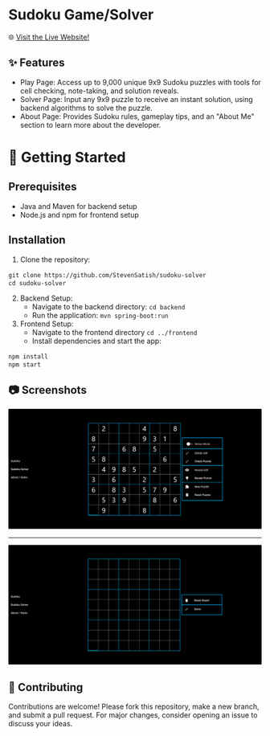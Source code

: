 # Sudoku Game/Solver
🌐 [Visit the Live Website!](https://master.di6ym6l9re7e7.amplifyapp.com)
## ✨ Features
- Play Page: Access up to 9,000 unique 9x9 Sudoku puzzles with tools for cell checking, note-taking, and solution reveals.
- Solver Page: Input any 9x9 puzzle to receive an instant solution, using backend algorithms to solve the puzzle.
- About Page: Provides Sudoku rules, gameplay tips, and an "About Me" section to learn more about the developer.
# 🚀 Getting Started
## Prerequisites
- Java and Maven for backend setup
- Node.js and npm for frontend setup
## Installation
1. Clone the repository:
```
git clone https://github.com/StevenSatish/sudoku-solver
cd sudoku-solver
```
2. Backend Setup:
   - Navigate to the backend directory:
`cd backend`
    - Run the application:
`mvn spring-boot:run`
3. Frontend Setup:
    - Navigate to the frontend directory `cd ../frontend`
    - Install dependencies and start the app:
```
npm install
npm start
```
## 📷 Screenshots
![Sudoku Play Page](PlayPage.png)
___
![Solver Page](SolverPage.png)
## 🤝 Contributing
Contributions are welcome! Please fork this repository, make a new branch, and submit a pull request. For major changes, consider opening an issue to discuss your ideas.

